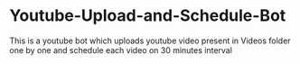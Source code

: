# Youtube-Upload-and-Schedule-Bot
This is a youtube bot which uploads youtube video present in Videos folder one by one and schedule each video on 30 minutes interval
